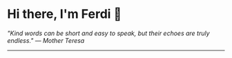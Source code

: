 <h1>Hi there, I'm Ferdi 👋</h1>

<p><em>
  "Kind words can be short and easy to speak, but their echoes are truly endless." — Mother Teresa
</em></p>

---
